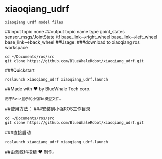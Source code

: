 # xiaoqiang_udrf
    xiaoqiang urdf model files
    
##input topic
    none
##output topic
      name                        type
    /joint_states        sensor_msgs/JointState
    /tf       base_link-->right_wheel base_link-->left_wheel base_link-->back_wheel
##Usage:
###download to xiaoqiang ros workspace
```
cd ~/Documents/ros/src
git clone https://github.com/BlueWhaleRobot/xiaoqiang_udrf.git 
```
###Quickstart    
```
roslaunch xiaoqiang_udrf xiaoqiang_udrf.launch
```
##Made with :heart: by BlueWhale Tech corp.
    
    
    用于Rviz显示的小强3d模型文件。  
##使用方法：
###安装到小强ROS工作目录
```
cd ~/Documents/ros/src
git clone https://github.com/BlueWhaleRobot/xiaoqiang_udrf.git 
```
###直接启动
```
roslaunch xiaoqiang_udrf xiaoqiang_udrf.launch
```
##由蓝鲸科技精 :heart: 制作。
